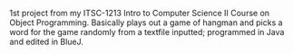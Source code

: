 1st project from my ITSC-1213 Intro to Computer Science II Course on Object Programming.
Basically plays out a game of hangman and picks a word for the game randomly from a textfile inputted; programmed in Java and edited in BlueJ.
